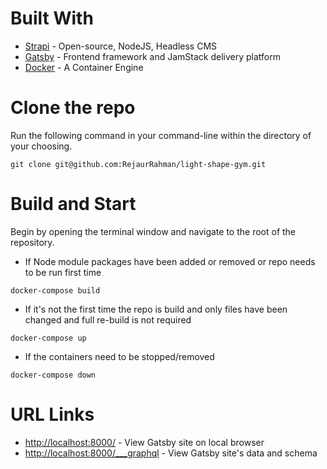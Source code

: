 # Built With
* [Strapi](https://strapi.io/) - Open-source, NodeJS, Headless CMS
* [Gatsby](https://gatsby.com/) - Frontend framework and JamStack delivery platform
* [Docker](https://docker.com) - A Container Engine

# Clone the repo
Run the following command in your command-line within the directory of your choosing.
```
git clone git@github.com:RejaurRahman/light-shape-gym.git
```

# Build and Start
Begin by opening the terminal window and navigate to the root of the repository.

* If Node module packages have been added or removed or repo needs to be run first time
```
docker-compose build
```

* If it's not the first time the repo is build and only files have been changed and full re-build is not required
```
docker-compose up
```

* If the containers need to be stopped/removed
```
docker-compose down
```

# URL Links
* [http://localhost:8000/](http://localhost:8000/) - View Gatsby site on local browser
* [http://localhost:8000/___graphql](http://localhost:8000/___graphql) - View Gatsby site's data and schema
